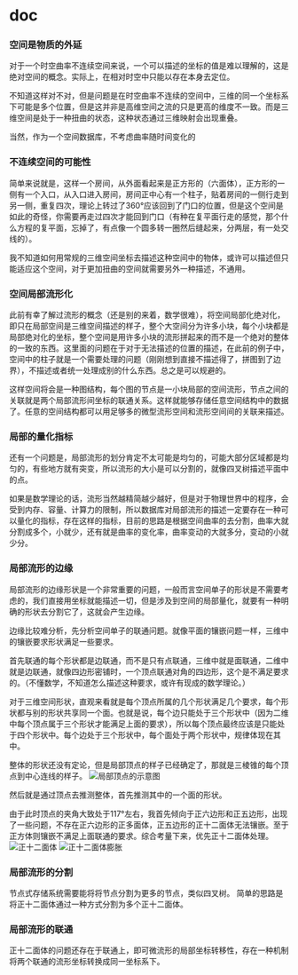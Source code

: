 # doc

### 空间是物质的外延
对于一个时空曲率不连续空间来说，一个可以描述的坐标的值是难以理解的，这是绝对空间的概念。实际上，在相对时空中只能以存在本身去定位。

不知道这样对不对，但是问题是在时空曲率不连续的空间中，三维的同一个坐标系下可能是多个位置，但是这并非是高维空间之流的只是更高的维度不一致。而是三维空间是处于一种扭曲的状态，这种状态通过三维映射会出现重叠。

当然，作为一个空间数据库，不考虑曲率随时间变化的

### 不连续空间的可能性

简单来说就是，这样一个房间，从外面看起来是正方形的（六面体），正方形的一侧有一个入口，从入口进入房间，房间正中心有一个柱子，贴着房间的一侧行走到另一侧，重复四次，理论上转过了360°应该回到了门口的位置，但是这个空间是如此的奇怪，你需要再走过四次才能回到门口（有种在复平面行走的感觉，那个什么方程的复平面，忘掉了，有点像一个圆多转一圈然后缝起来，分两层，有一处交线的）。

我不知道如何用常规的三维空间坐标去描述这种空间中的物体，或许可以描述但只能适应这个空间，对于更加扭曲的空间就需要另外一种描述，不通用。

### 空间局部流形化

此前有幸了解过流形的概念（还是别的来着，数学很难），将空间局部化绝对化，即只在局部空间是三维空间描述的样子，整个大空间分为许多小块，每个小块都是局部绝对化的坐标，整个空间是用许多小块的流形拼起来的而不是一个绝对的整体的一致的东西。这里面的问题在于对于无法描述的位置的描述，在此前的例子中，空间中的柱子就是一个需要处理的问题（刚刚想到直接不描述得了，拼图到了边界），不描述或者统一处理成别的什么东西。总之是可以规避的。

这样空间将会是一种图结构，每个图的节点是一小块局部的空间流形，节点之间的关联就是两个局部流形间坐标的联通关系。这样就能够存储任意空间结构中的数据了。任意的空间结构都可以用足够多的微型流形空间和流形空间间的关联来描述。


### 局部的量化指标
还有一个问题是，局部流形的划分肯定不太可能是均匀的，可能大部分区域都是均匀的，有些地方就有突变，所以流形的大小是可以分割的，就像四叉树描述平面中的点。

如果是数学理论的话，流形当然越精简越少越好，但是对于物理世界中的程序，会受到内存、容量、计算力的限制，所以数据库对局部流形的描述一定要存在一种可以量化的指标，存在这样的指标，目前的思路是根据空间曲率的去分割，曲率大就分割成多个，小就少，还有就是曲率的变化率，曲率变动的大就多分，变动的小就少分。

### 局部流形的边缘
局部流形的边缘形状是一个非常重要的问题，一般而言空间单子的形状是不需要考虑的，我们直接用坐标就能描述一切，但是涉及到空间的局部量化，就要有一种明确的形状去分割它了，这就会产生边缘。

边缘比较难分析，先分析空间单子的联通问题。就像平面的镶嵌问题一样，三维中的镶嵌要求形状满足一些要求。

首先联通的每个形状都是边联通，而不是只有点联通，三维中就是面联通，二维中就是边联通，就像四边形密铺时，一个顶点联通对角的四边形，这个是不满足要求的。（不懂数学，不知道怎么描述这种要求，或许有现成的数学理论。）

对于三维空间形状，直观来看就是每个顶点所属的几个形状满足几个要求，每个形状都与别的形状共享同一个面。也就是说，每个边只能处于三个形状中（因为二维中每个顶点属于三个形状才能满足上面的要求），所以每个顶点最终应该是只能处于四个形状中。每个边处于三个形状中，每个面处于两个形状中，规律体现在其中。

整体的形状还没有定论，但是局部顶点的样子已经确定了，那就是三棱锥的每个顶点到中心连线的样子。
![局部顶点的示意图](https://github.com/Curvature-Membrane-Information-System/doc/assets/47711102/8a7a0c8f-d58d-44ed-bd3e-866a7197815c)

然后就是通过顶点去推测整体，首先推测其中的一个面的形状。

由于此时顶点的夹角大致处于117°左右，我首先倾向于正六边形和正五边形，出现了一些问题，不存在正六边形的正多面体，正五边形的正十二面体无法镶嵌。至于正方体则镶嵌不满足上面联通的要求。综合考量下来，优先正十二面体处理。
![正十二面体](https://github.com/Curvature-Membrane-Information-System/doc/assets/47711102/0d646aa6-6d0b-4f03-883a-de6c9335b90b)
![正十二面体膨胀](https://upload.wikimedia.org/wikipedia/commons/1/1e/Spherical_polyhedron_cube_divide_face_by_2.svg)

### 局部流形的分割
节点式存储系统需要能将将节点分割为更多的节点，类似四叉树。
简单的思路是将正十二面体通过一种方式分割为多个正十二面体。

### 局部流形的联通
正十二面体的问题还存在于联通上，即可微流形的局部坐标转移性，存在一种机制将两个联通的流形坐标转换成同一坐标系下。


